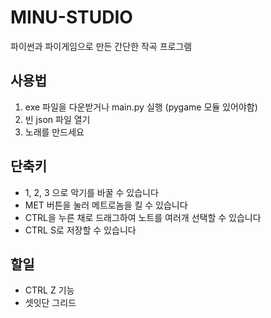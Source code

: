 # MINU-STUDIO
파이썬과 파이게임으로 만든 간단한 작곡 프로그램

## 사용법
1. exe 파일을 다운받거나 main.py 실행 (pygame 모듈 있어야함)
2. 빈 json 파일 열기
3. 노래를 만드세요

## 단축키
- 1, 2, 3 으로 악기를 바꿀 수 있습니다
-  MET 버튼을 눌러 메트로놈을 킬 수 있습니다
- CTRL을 누른 채로 드래그하여 노트를 여러개 선택할 수 있습니다
- CTRL S로 저장할 수 있습니다

## 할일
- CTRL Z 기능
- 셋잇단 그리드